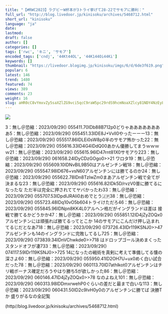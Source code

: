 ```yaml
---
title: "【#RWC2023】ラグビーW杯本が3トライ挙げて28-22でサモアに勝利："
full_url: "http://blog.livedoor.jp/kinisoku/archives/5468712.html"
short_url: "kinisoku"
language: "ja"
date: 
lastmod: 
draft: false
author: []
categories: []
tags: ['rwc', 'キニ', 'サモア']
encoded_tags: ['cndj', '44Kt44OL', '44K144Oi44Ki']
keywords: []
thumbnail: "https://livedoor.blogimg.jp/kinisoku/imgs/6/d/6de3f619.png"
popular: 6
latest: 146
trend: 1480
featured: 74
views: 389
comments: 23
weight: 16
slug: aHR0cC8vYmxvZy5saXZlZG9vci5qcC9raW5pc29rdS9hcmNoaXZlcy81NDY4NzEyLmh0bWw=
---
```


![](https://livedoor.blogimg.jp/kinisoku/imgs/6/d/6de3f619.png)

3：無し＠恐縮：2023/09/29() 055411.70IDb88B712p0どりゃああああああああ5：無し＠恐縮：2023/09/29() 055451.33IDE8J+Vvll0やったーーー13：無し＠恐縮：2023/09/29() 055517.86IDLEi0sW8p0半のサモア怖かった22：無し＠恐縮：2023/09/29() 055616.33ID4G4IDdQ00あかん優勝してまうｗｗｗｗ21：無し＠恐縮：2023/09/29() 055615.96ID47rnt81X0サモアり223：無し＠恐縮：2023/09/29() 061658.24IDyCDzGOgo0>>21 ワロタ19：無し＠恐縮：2023/09/29() 055609.10IDNvBlL9B50はアルゼンチン戦18：無し＠恐縮：2023/09/29() 055547.98ID676+vsN60アルゼンチンには勝てるのか24：無し＠恐縮：2023/09/29() 055622.78IDn8TzIwZm0まあアルゼンチン戦で全てが決まるな23：無し＠恐縮：2023/09/29() 055616.82IDk5D/rvzV0普に勝てるになったな ただ半は完全に押されててヤバかったわ33：無し＠恐縮：2023/09/29() 055707.53IDpdIJRAIi0おめでとう🇯🇵38：無し＠恐縮：2023/09/29() 055723.48IDq10vO5b604トライけただろ46：無し＠恐縮：2023/09/29() 055845.96IDNpn8KK4L0アルヘン格だがイングランドほ差は 接戦で勝てるかどうかか47：無し＠恐縮：2023/09/29() 055851.12ID4jZyZOQx0アルゼンチンには頑張れば勝てるってとこか 14のサモアにこんだけ押し込まれてるじだとなあ718：無し＠恐縮：2023/09/29() 073726.43IDr119KSNJ0>>47 アルゼンチンも14のイングランドに完敗してるし725：無し＠恐縮：2023/09/29() 073839.34IDnVChwkde0>>718 はドロップゴール決めまくったスタンドオフが凄733：無し＠恐縮：2023/09/29() 074117.59IDr119KSNJ0>>725 14になったの戦術を真剣に考えて準備してる懐の深さよ60：無し＠恐縮：2023/09/29() 055950.41ID2OH7U+ux0めく白い試合だった78：無し＠恐縮：2023/09/29() 060113.70ID7athlkot0アルゼンチンはチリ戦ボーナス確定だろうやはり勝ち5が欲しかった86：無し＠恐縮：2023/09/29() 060146.47ID4jZyZOQx0>>78 なのよねえ101：無し＠恐縮：2023/09/29() 060313.98IDDmxrwehP0ぐらいの差だと最まで白いな113：無し＠恐縮：2023/09/29() 060431.50ID2c9IvH0y0のアルゼンチンに勝てば 決勝Tか 盛りがるなの全記覧

(http//blog.livedoor.jp/kinisoku/archives/5468712.html)
